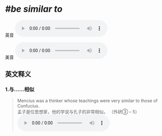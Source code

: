 # ***\#be similar to*** 
英音
<audio src="./media/be similar to1.aac" controls="controls"></audio>

美音
<audio src="./media/be similar to2.aac" controls="controls"></audio>



  

英文释义
---
### 1.**与……相似**  

 > Mencius was a thinker whose teachings were very similar to those of Confucius.  
 > 孟子是位思想家，他的学说与孔子的非常相似。  （外研③ – 5）  
<audio src="./media/similar-2.aac" controls="controls"></audio>


